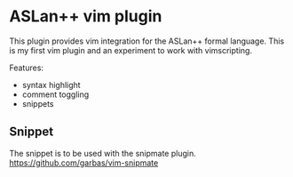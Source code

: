 # ASLan++ vim plugin

This plugin provides vim integration for the ASLan++ formal language.
This is my first vim plugin and an experiment to work with vimscripting.

Features:
* syntax highlight
* comment toggling
* snippets

## Snippet
The snippet is to be used with the snipmate plugin.
<https://github.com/garbas/vim-snipmate>
